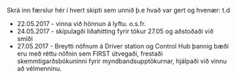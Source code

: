 Skrá inn færslur hér í hvert skipti sem unnið þ.e hvað var gert og hvenær: t.d

* 22.05.2017 - vinna við hönnun á lyftu. o.s.fr.
* 24.05.2017 - skipulagði liðahitting fyrir tökur 27.05 og aðstoðaði við smíði
* 27.05.2017 - Breytti nöfnum á Driver station og Control Hub þannig bæði eru með réttu nöfnin sem FIRST útvegaði, frestaði skemmtigarðsbókuninni fyrir myndbandsupptökurnar, hjálpaði við vinnu að vélmenninu.
